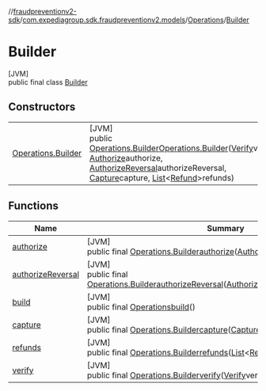 //[fraudpreventionv2-sdk](../../../../index.md)/[com.expediagroup.sdk.fraudpreventionv2.models](../../index.md)/[Operations](../index.md)/[Builder](index.md)

# Builder

[JVM]\
public final class [Builder](index.md)

## Constructors

| | |
|---|---|
| [Operations.Builder](-operations.-builder.md) | [JVM]<br>public [Operations.Builder](index.md)[Operations.Builder](-operations.-builder.md)([Verify](../../-verify/index.md)verify, [Authorize](../../-authorize/index.md)authorize, [AuthorizeReversal](../../-authorize-reversal/index.md)authorizeReversal, [Capture](../../-capture/index.md)capture, [List](https://docs.oracle.com/javase/8/docs/api/java/util/List.html)&lt;[Refund](../../-refund/index.md)&gt;refunds) |

## Functions

| Name | Summary |
|---|---|
| [authorize](authorize.md) | [JVM]<br>public final [Operations.Builder](index.md)[authorize](authorize.md)([Authorize](../../-authorize/index.md)authorize) |
| [authorizeReversal](authorize-reversal.md) | [JVM]<br>public final [Operations.Builder](index.md)[authorizeReversal](authorize-reversal.md)([AuthorizeReversal](../../-authorize-reversal/index.md)authorizeReversal) |
| [build](build.md) | [JVM]<br>public final [Operations](../index.md)[build](build.md)() |
| [capture](capture.md) | [JVM]<br>public final [Operations.Builder](index.md)[capture](capture.md)([Capture](../../-capture/index.md)capture) |
| [refunds](refunds.md) | [JVM]<br>public final [Operations.Builder](index.md)[refunds](refunds.md)([List](https://docs.oracle.com/javase/8/docs/api/java/util/List.html)&lt;[Refund](../../-refund/index.md)&gt;refunds) |
| [verify](verify.md) | [JVM]<br>public final [Operations.Builder](index.md)[verify](verify.md)([Verify](../../-verify/index.md)verify) |
